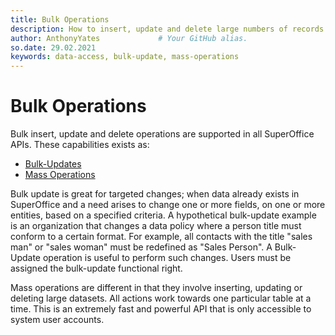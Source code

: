 ```yaml
---
title: Bulk Operations
description: How to insert, update and delete large numbers of records in bulk.
author: AnthonyYates             # Your GitHub alias.
so.date: 29.02.2021
keywords: data-access, bulk-update, mass-operations
---
```


# Bulk Operations

Bulk insert, update and delete operations are supported in all SuperOffice APIs. These capabilities exists as:

* [Bulk-Updates][1]
* [Mass Operations][2]

Bulk update is great for targeted changes; when data already exists in SuperOffice and a need arises to change one or more fields, on one or more entities, based on a specified criteria. A hypothetical bulk-update example is an organization that changes a data policy where a person title must conform to a certain format. For example, all contacts with the title "sales man" or "sales woman" must be redefined as "Sales Person". A Bulk-Update operation is useful to perform such changes. Users must be assigned the bulk-update functional right.

Mass operations are different in that they involve inserting, updating or deleting large datasets. All actions work towards one particular table at a time. This is an extremely fast and powerful API that is only accessible to system user accounts.

<!-- Referenced links -->
[1]: bulk-update.md
[2]: mass-operations.md